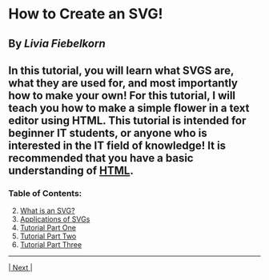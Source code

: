 # How to Create an SVG!   
By *Livia Fiebelkorn*
---
**In this tutorial**, you will learn what SVGS are, what they are used for, and most importantly how to make your own! For this tutorial, I will teach you how to make a simple flower in a text editor using HTML.
This tutorial is intended for beginner IT students, or anyone who is interested in the IT field of knowledge! It is recommended that you have a basic understanding of [HTML](https://www.w3schools.com/html/default.asp). 
---
### Table of Contents:
2. [What is an SVG?](Page2.md)
3. [Applications of SVGs](Page3.md)
4. [Tutorial Part One](Page4.md)
5. [Tutorial Part Two](Page5.md)
6. [Tutorial Part Three](Page6.md)

---
|[ Next ](Page2.md)|
